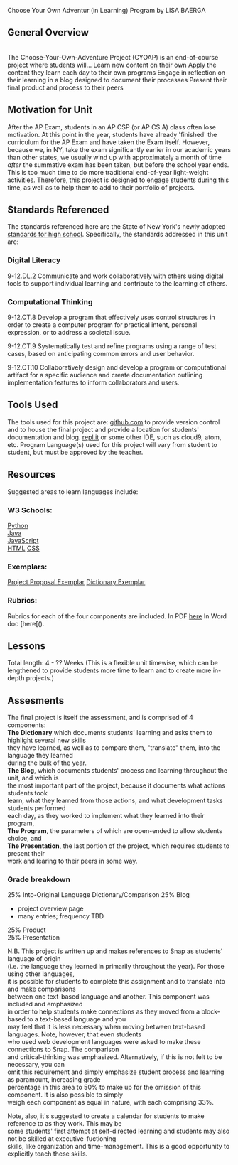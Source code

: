Choose Your Own Adventur (in Learning) Program
by LISA BAERGA

## General Overview
<br>
The Choose-Your-Own-Adventure Project (CYOAP) is an end-of-course project where students will…
Learn new content on their own
Apply the content they learn each day to their own programs
Engage in reflection on their learning in a blog designed to document their processes
Present their final product and process to their peers


## Motivation for Unit
After the AP Exam, students in an AP CSP (or AP CS A) class often lose motivation. At this point
in the year, students have already 'finished' the curriculum for the AP Exam and have taken the
Exam itself. However, because we, in NY, take the exam significantly earlier in our academic years
than other states, we usually wind up with approximately a month of time *after* the summative exam
has been taken, but before the school year ends. This is too much time to do more traditional end-of-year light-weight activities. Therefore, this project is designed to engage students during this time, as well as to help them to add to their portfolio of projects.

## Standards Referenced
The standards referenced here are the State of New York's newly adopted [standards for high school](http://www.nysed.gov/common/nysed/files/programs/curriculum-instruction/computer-science-digital-fluency-standards-9-12.pdf).
Specifically, the standards addressed in this unit are:

### Digital Literacy
9-12.DL.2 Communicate and work collaboratively with others using digital tools to support individual learning and contribute to the learning of others. 

### Computational Thinking
9-12.CT.8 Develop a program that effectively uses control structures in order to create a computer program for practical intent, personal expression, or to address a societal issue. 

9-12.CT.9 Systematically test and refine programs using a range of test cases, based on anticipating common errors and user behavior.

9-12.CT.10 Collaboratively design and develop a program or computational artifact for a specific audience and create documentation outlining implementation features to inform collaborators and users.

## Tools Used
The tools used for this project are:
[github.com](https://github.com/) to provide version control and to house the final project and provide a location for students' documentation and blog.
[repl.it](https://repl.it/) or some other IDE, such as cloud9, atom, etc.
Program Language(s) used for this project will vary from student to student, but must be approved by the teacher.

## Resources
Suggested areas to learn languages include:

### W3 Schools: 
[Python](https://www.w3schools.com/python/)<br>
[Java](https://www.w3schools.com/js/DEFAULT.asp)<br>
[JavaScript](https://www.w3schools.com/js/DEFAULT.asp)<br>
[HTML](https://www.w3schools.com/html/)
[CSS](https://www.w3schools.com/html/html_css.asp)

### Exemplars:
[Project Proposal Exemplar](!#)
[Dictionary Exemplar]()

### Rubrics:
Rubrics for each of the four components are included.
In PDF [here]()
In Word doc [here[().

## Lessons
Total length: 4 - ?? Weeks (This is a flexible unit timewise, which can be lengthened to provide students more time to learn and to create more in-depth projects.)



## Assesments
The final project is itself the assessment, and is comprised of 4 components:<br>
**The Dictionary** which documents students' learning and asks them to highlight several new skills<br>
they have learned, as well as to compare them, "translate" them, into the language they learned <br>
during the bulk of the year.<br>
**The Blog**, which documents students' process and learning throughout the unit, and which is<br>
the most important part of the project, because it documents what actions students took<br>
learn, what they learned from those actions, and what development tasks students performed<br>
each day, as they worked to implement what they learned into their program,<br>
**The Program**, the parameters of which are open-ended to allow students choice, and<br>
**The Presentation**, the last portion of the project, which requires students to present their <br>
work and learing to their peers in some way.<br>

### Grade breakdown
25% Into-Original Language Dictionary/Comparison
25% Blog
 - project overview page
 - many entries; frequency TBD <br>

25% Product <br>
25% Presentation

N.B. This project is written up and makes references to Snap as students' language of origin <br>
(i.e. the language they learned in primarily throughout the year). For those using other languages,<br>
it is possible for students to complete this assignment and to translate into and make comparisons<br>
between one text-based language and another. This component was included and emphasized<br>
in order to help students make connections as they moved from a block-based to a text-based language and you<br>
may feel that it is less necessary when moving between text-based languages. Note, however, that even students <br>
who used web development languages were asked to make these connections to Snap. The comparison<br>
and critical-thinking was emphasized. Alternatively, if this is not felt to be necessary, you can <br>
omit this requirement and simply emphasize student process and learning as paramount, increasing grade <br>
percentage in this area to 50% to make up for the omission of this component. It is also possible to simply<br>
weigh each component as equal in nature, with each comprising 33%. 

Note, also, it's suggested to create a calendar for students to make reference to as they work. This may be <br>
some students' first attempt at self-directed learning and students may also not be skilled at executive-fuctioning<br>
skills, like organization and time-management. This is a good opportunity to explicitly teach these skills.
